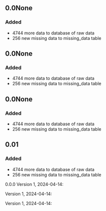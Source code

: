## 0.0None
### Added
- 4744 more data to database of raw data
- 256 new missing data to missing_data table

## 0.0None
### Added
- 4744 more data to database of raw data
- 256 new missing data to missing_data table

## 0.0None
### Added
- 4744 more data to database of raw data
- 256 new missing data to missing_data table

## 0.01
### Added
- 4744 more data to database of raw data
- 256 new missing data to missing_data table

0.0.0
Version 1, 2024-04-14: 

Version 1, 2024-04-14: 

Version 1, 2024-04-14: 
